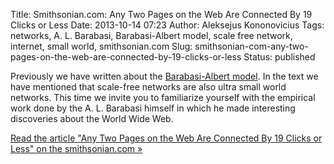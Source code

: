 Title: Smithsonian.com: Any Two Pages on the Web Are Connected By 19 Clicks or Less
Date: 2013-10-14 07:23
Author: Aleksejus Kononovicius
Tags: networks, A. L. Barabasi, Barabasi-Albert model, scale free network, internet, small world, smithsonian.com
Slug: smithsonian-com-any-two-pages-on-the-web-are-connected-by-19-clicks-or-less
Status: published

Previously
we have written about the [Barabasi-Albert
model]({filename}/articles/2013/barabasi-albert-model.md).
In the text we have mentioned that scale-free networks are also ultra
small world networks. This time we invite you to familiarize yourself
with the empirical work done by the A. L. Barabasi himself in which he
made interesting discoveries about the World Wide Web.

[Read the article "Any Two Pages on the Web Are Connected By 19 Clicks
or Less" on the smithsonian.com
»](https://blogs.smithsonianmag.com/science/2013/02/any-two-pages-on-the-web-are-connected-by-19-clicks-or-less/)
